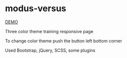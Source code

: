# modus-versus

[DEMO](https://antonlitvin.github.io/modus-versus/)

Three color theme training responsive page

To change color theme push the button left bottom corner

Used Bootstrap, jQuery, SCSS, some plugins

